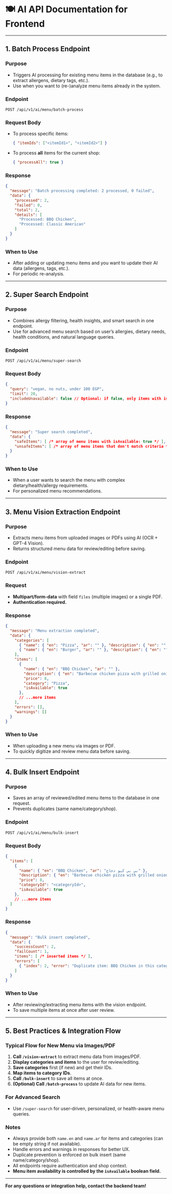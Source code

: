 # 🍽️ AI API Documentation for Frontend

---

## 1. Batch Process Endpoint

### Purpose
- Triggers AI processing for existing menu items in the database (e.g., to extract allergens, dietary tags, etc.).
- Use when you want to (re-)analyze menu items already in the system.

### Endpoint
```
POST /api/v1/ai/menu/batch-process
```

### Request Body
- To process specific items:
  ```json
  { "itemIds": ["<itemId1>", "<itemId2>"] }
  ```
- To process **all** items for the current shop:
  ```json
  { "processAll": true }
  ```

### Response
```json
{
  "message": "Batch processing completed: 2 processed, 0 failed",
  "data": {
    "processed": 2,
    "failed": 0,
    "total": 2,
    "details": [
      "Processed: BBQ Chicken",
      "Processed: Classic American"
    ]
  }
}
```

### When to Use
- After adding or updating menu items and you want to update their AI data (allergens, tags, etc.).
- For periodic re-analysis.

---

## 2. Super Search Endpoint

### Purpose
- Combines allergy filtering, health insights, and smart search in one endpoint.
- Use for advanced menu search based on user’s allergies, dietary needs, health conditions, and natural language queries.

### Endpoint
```
POST /api/v1/ai/menu/super-search
```

### Request Body
```json
{
  "query": "vegan, no nuts, under 100 EGP",
  "limit": 20,
  "includeUnavailable": false // Optional: if false, only items with isAvailable: true will be returned
}
```

### Response
```json
{
  "message": "Super search completed",
  "data": {
    "safeItems": [ /* array of menu items with isAvailable: true */ ],
    "unsafeItems": [ /* array of menu items that don't match criteria */ ]
  }
}
```

### When to Use
- When a user wants to search the menu with complex dietary/health/allergy requirements.
- For personalized menu recommendations.

---

## 3. Menu Vision Extraction Endpoint

### Purpose
- Extracts menu items from uploaded images or PDFs using AI (OCR + GPT-4 Vision).
- Returns structured menu data for review/editing before saving.

### Endpoint
```
POST /api/v1/ai/menu/vision-extract
```

### Request
- **Multipart/form-data** with field `files` (multiple images) or a single PDF.
- **Authentication required.**

### Response
```json
{
  "message": "Menu extraction completed",
  "data": {
    "categories": [
      { "name": { "en": "Pizza", "ar": "" }, "description": { "en": "", "ar": "" } },
      { "name": { "en": "Burger", "ar": "" }, "description": { "en": "", "ar": "" } }
    ],
    "items": [
      {
        "name": { "en": "BBQ Chicken", "ar": "" },
        "description": { "en": "Barbecue chicken pizza with grilled onions and cheese.", "ar": "" },
        "price": 8,
        "category": "Pizza",
        "isAvailable": true
      },
      // ...more items
    ],
    "errors": [],
    "warnings": []
  }
}
```

### When to Use
- When uploading a new menu via images or PDF.
- To quickly digitize and review menu data before saving.

---

## 4. Bulk Insert Endpoint

### Purpose
- Saves an array of reviewed/edited menu items to the database in one request.
- Prevents duplicates (same name/category/shop).

### Endpoint
```
POST /api/v1/ai/menu/bulk-insert
```

### Request Body
```json
{
  "items": [
    {
      "name": { "en": "BBQ Chicken", "ar": "بي بي كيو دجاج" },
      "description": { "en": "Barbecue chicken pizza with grilled onions and cheese.", "ar": "" },
      "price": 8,
      "categoryId": "<categoryId>",
      "isAvailable": true
    },
    // ...more items
  ]
}
```

### Response
```json
{
  "message": "Bulk insert completed",
  "data": {
    "successCount": 2,
    "failCount": 1,
    "items": [ /* inserted items */ ],
    "errors": [
      { "index": 2, "error": "Duplicate item: BBQ Chicken in this category already exists." }
    ]
  }
}
```

### When to Use
- After reviewing/extracting menu items with the vision endpoint.
- To save multiple items at once after user review.

---

## 5. Best Practices & Integration Flow

### Typical Flow for New Menu via Images/PDF
1. **Call `/vision-extract`** to extract menu data from images/PDF.
2. **Display categories and items** to the user for review/editing.
3. **Save categories** first (if new) and get their IDs.
4. **Map items to category IDs**.
5. **Call `/bulk-insert`** to save all items at once.
6. **(Optional) Call `/batch-process`** to update AI data for new items.

### For Advanced Search
- Use `/super-search` for user-driven, personalized, or health-aware menu queries.

### Notes
- Always provide both `name.en` and `name.ar` for items and categories (can be empty string if not available).
- Handle errors and warnings in responses for better UX.
- Duplicate prevention is enforced on bulk insert (same name/category/shop).
- All endpoints require authentication and shop context.
- **Menu item availability is controlled by the `isAvailable` boolean field.**

---

**For any questions or integration help, contact the backend team!** 